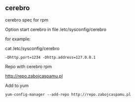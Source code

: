 cerebro
------------

cerebro spec for rpm


Option start cerebro in file /etc/sysconfig/cerebro

for example:

cat /etc/sysconfig/cerebro
```
-Dhttp.port=1234 -Dhttp.address=127.0.0.1
```

Repo with cerebro rpm

http://repo.zabojcaspamu.pl

Add to yum

```
yum-config-manager --add-repo http://repo.zabojcaspamu.pl
```

